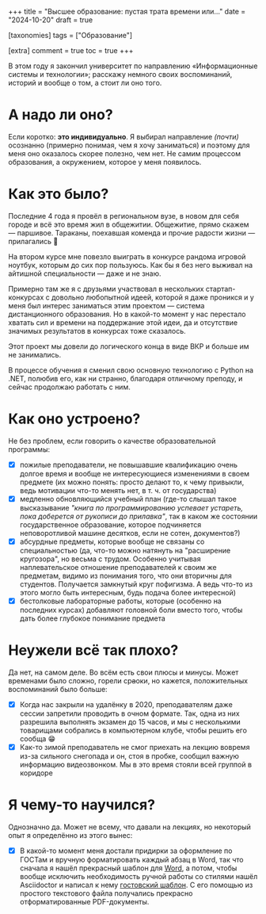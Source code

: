 +++
title = "Высшее образование: пустая трата времени или..."
date = "2024-10-20"
draft = true

[taxonomies]
tags = ["Образование"]

[extra]
comment = true
toc = true
+++

В этом году я закончил университет по направлению &laquo;Информационные системы и технологии&raquo;; расскажу немного своих воспоминаний, историй и вообще о том, а стоит ли оно того.

<!--more-->

# А надо ли оно?

Если коротко: **это индивидуально**. Я выбирал направление *(почти)* осознанно (примерно понимая, чем я хочу заниматься) и поэтому для меня оно оказалось скорее полезно, чем нет. Не самим процессом образования, а окружением, которое у меня появилось.

# Как это было?

Последние 4 года я провёл в региональном вузе, в новом для себя городе и всё это время жил в общежитии. Общежитие, прямо скажем &mdash; паршивое. Тараканы, поехавшая коменда и прочие радости жизни &mdash; прилагались :smiling_face_with_tear:

На втором курсе мне повезло выиграть в конкурсе рандома игровой ноутбук, которым до сих пор пользуюсь. Как бы я без него выживал на айтишной специальности &mdash; даже и не знаю.

Примерно там же я с друзьями участвовал в нескольких стартап-конкурсах с довольно любопытной идеей, которой я даже проникся и у меня был интерес заниматься этим проектом &mdash; система дистанционного образования. Но в какой-то момент у нас перестало хватать сил и времени на поддержание этой идеи, да и отсутствие значимых результатов в конкурсах тоже сказалось.

Этот проект мы довели до логического конца в виде ВКР и больше им не занимались.

В процессе обучения я сменил свою основную технологию с Python на .NET, полюбив его, как ни странно, благодаря отличному преподу, и сейчас продолжаю работать с ним.

# Как оно устроено?

Не без проблем, если говорить о качестве образовательной программы:
- [x] пожилые преподаватели, не повышавшие квалификацию очень долгое время и вообще не интересующиеся изменениями в своем предмете (их можно понять: просто делают то, к чему привыкли, ведь мотивации что-то менять нет, в т. ч. от государства)
- [x] медленно обновляющийся учебный план (где-то слышал такое высказывание *"книга по программированию успевает устареть, пока доберется от рукописи до прилавка"*, так в каком же состоянии государственное образование, которое подчиняется неповоротливой машине десятков, если не сотен, документов?)
- [x] абсурдные предметы, которые вообще не связаны со специальностью (да, что-то можно натянуть на "расширение кругозора", но весьма с трудом. Особенно учитывая наплевательское отношение преподавателей к своим же предметам, видимо из понимания того, что они вторичны для студентов. Получается замкнутый круг пофигизма. А ведь что-то из этого могло быть интересным, будь подача более интересной)
- [x] бестолковые лабораторные работы, которые (особенно на последних курсах) добавляют головной боли вместо того, чтобы дать более глубокое понимание предмета

# Неужели всё так плохо?

Да нет, на самом деле. Во всём есть свои плюсы и минусы. Может временами было сложно, горели ср~~а~~оки, но кажется, положительных воспоминаний было больше:

- [x] Когда нас закрыли на удалёнку в 2020, преподавателям даже сессии запретили проводить в очном формате. Так, одна из них разрешила выполнять экзамен до 15 часов, и мы с несколькими товарищами собрались в компьютерном клубе, чтобы решить его сообща 😁
- [x] Как-то зимой преподаватель не смог приехать на лекцию вовремя из-за сильного снегопада и он, стоя в пробке, сообщил важную информацию видеозвонком. Мы в это время стояли всей группой в коридоре

# Я чему-то научился?

Однозначно да. Может не всему, что давали на лекциях, но некоторый опыт я определённо из этого вынес:

- [x] В какой-то момент меня достали придирки за оформление по ГОСТам и вручную форматировать каждый абзац в Word, так что сначала я нашёл прекрасный шаблон для [Word](https://github.com/konstantin-morenko/report-732-2017), а потом, чтобы вообще исключить необходимость ручной работы со стилями нашёл Asciidoctor и написал к нему [гостовский шаблон](https://github.com/dadyarri/report-template-asciidoc/). С его помощью из простого текстового файла получались прекрасно отформатированные PDF-документы.